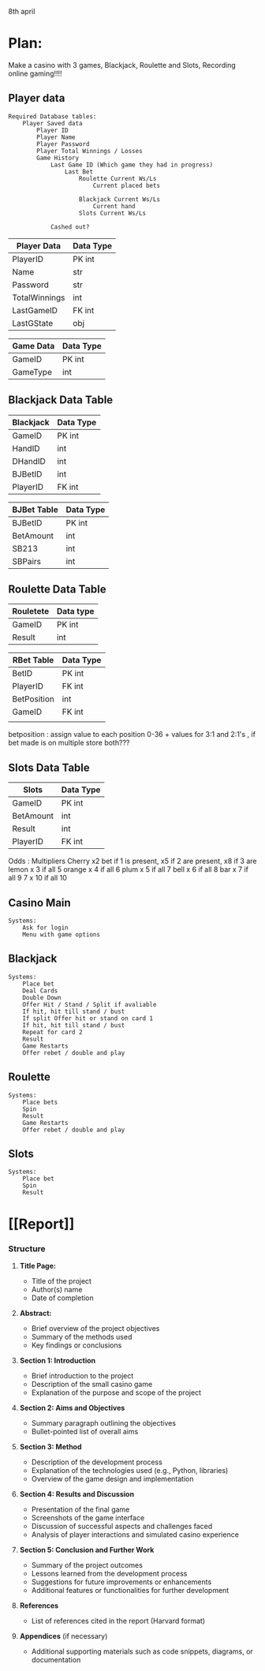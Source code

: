 8th april
# Plan:
Make a casino with 3 games, Blackjack, Roulette and Slots, Recording 
online gaming!!!!
## Player data
	Required Database tables:
		Player Saved data
			Player ID
			Player Name
			Player Password
			Player Total Winnings / Losses
			Game History
				Last Game ID (Which game they had in progress)
					Last Bet
						Roulette Current Ws/Ls
							Current placed bets
							
						Blackjack Current Ws/Ls
							Current hand
						Slots Current Ws/Ls
				
				Cashed out?
			

| Player Data   | Data Type |
| ------------- | --------- |
| PlayerID      | PK int    |
| Name          | str       |
| Password      | str       |
| TotalWinnings | int       |
| LastGameID    | FK int    |
| LastGState    | obj       |


| Game Data | Data Type |
| --------- | --------- |
| GameID    | PK int    |
| GameType  | int       |
## Blackjack Data Table


| Blackjack | Data Type |
| --------- | --------- |
| GameID    | PK int    |
| HandID    | int       |
| DHandID   | int       |
| BJBetID   | int       |
| PlayerID  | FK int    |

| BJBet Table | Data Type |
| ----------- | --------- |
| BJBetID     | PK int    |
| BetAmount   | int       |
| SB213       | int       |
| SBPairs     | int       |

## Roulette Data Table 


| Rouletete | Data type |
| --------- | --------- |
| GameID    | PK int    |
| Result    | int       |



| RBet Table  | Data Type |
| ----------- | --------- |
| BetID       | PK int    |
| PlayerID    | FK int    |
| BetPosition | int       |
| GameID      | FK int    |
|             |           |
betposition : assign value to each position 0-36 + values for 3:1 and 2:1's , if bet made is on multiple store both???

## Slots Data Table

| Slots     | Data Type |
| --------- | --------- |
| GameID    | PK int    |
| BetAmount | int       |
| Result    | int       |
| PlayerID  | FK int    |

Odds : Multipliers
Cherry x2 bet if 1 is present, x5 if 2 are present, x8 if 3 are
lemon x 3 if all 5
orange x 4 if all 6 
plum x 5 if all 7
bell x 6 if all 8
bar x 7 if all 9 
7 x 10 if all 10

## Casino Main
	Systems:
		Ask for login
		Menu with game options 
		
  
## Blackjack
	Systems:
		Place bet
		Deal Cards 
		Double Down
		Offer Hit / Stand / Split if avaliable
		If hit, hit till stand / bust
		If split Offer hit or stand on card 1
		If hit, hit till stand / bust
		Repeat for card 2
		Result
		Game Restarts
		Offer rebet / double and play 

## Roulette
	Systems:
		Place bets
		Spin
		Result
		Game Restarts
		Offer rebet / double and play

## Slots 
	Systems:
		Place bet
		Spin
		Result
		


# [[Report]]

### Structure
1. **Title Page:**
    
    - Title of the project
    - Author(s) name
    - Date of completion
2. **Abstract:**
    
    - Brief overview of the project objectives
    - Summary of the methods used
    - Key findings or conclusions
3. **Section 1: Introduction**
    
    - Brief introduction to the project
    - Description of the small casino game
    - Explanation of the purpose and scope of the project
4. **Section 2: Aims and Objectives**
    
    - Summary paragraph outlining the objectives
    - Bullet-pointed list of overall aims
5. **Section 3: Method**
    
    - Description of the development process
    - Explanation of the technologies used (e.g., Python, libraries)
    - Overview of the game design and implementation
6. **Section 4: Results and Discussion**
    
    - Presentation of the final game
    - Screenshots of the game interface
    - Discussion of successful aspects and challenges faced
    - Analysis of player interactions and simulated casino experience
7. **Section 5: Conclusion and Further Work**
    
    - Summary of the project outcomes
    - Lessons learned from the development process
    - Suggestions for future improvements or enhancements
    - Additional features or functionalities for further development
8. **References**
    
    - List of references cited in the report (Harvard format)
9. **Appendices** (if necessary)
    
    - Additional supporting materials such as code snippets, diagrams, or documentation
